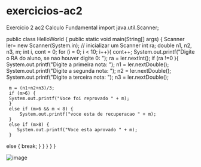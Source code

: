 # exercicios-ac2
Exercicio 2 ac2 Calculo Fundamental import java.util.Scanner;

public class HelloWorld { public static void main(String[] args) { Scanner ler= new Scanner(System.in); // inicializar um Scanner int ra; double n1, n2, n3, m; int i, cont = 0; for (i = 0; i < 10; i++){ cont++; System.out.printf("Digite o RA do aluno, se nao houver digite 0: "); ra = ler.nextInt(); if (ra !=0 ){ System.out.printf("Digite a primeira nota: "); n1 = ler.nextDouble(); System.out.printf("Digite a segunda nota: "); n2 = ler.nextDouble(); System.out.printf("Digite a terceira nota: "); n3 = ler.nextDouble();

     m = (n1+n2+n3)/3;
     if (m>6) {
     System.out.printf("Voce foi reprovado " + m);
     }
     else if (m>6 && m < 8) {
         System.out.printf("voce esta de recuperacao " + m);
     }
     else if (m>8) {
        System.out.printf("Voce esta aprovado " + m);
     }
else {
      break;
        }
     }
}
} }

![image](https://user-images.githubusercontent.com/103973508/169727761-f4e2f65f-6d59-42fc-99bb-113618e3e375.png)
